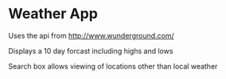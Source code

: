 # Weather App

Uses the api from http://www.wunderground.com/

Displays a 10 day forcast including highs and lows

Search box allows viewing of locations other than local weather